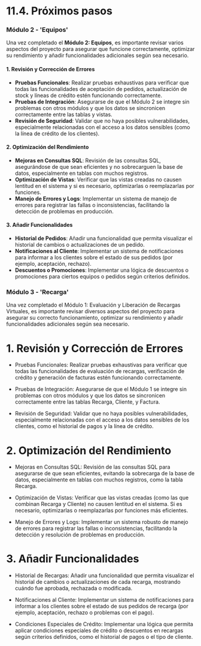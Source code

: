# 11.4. Próximos pasos

### Módulo 2 - 'Equipos'

Una vez completado el **Módulo 2: Equipos**, es importante revisar varios aspectos del proyecto para asegurar que funcione correctamente, optimizar su rendimiento y añadir funcionalidades adicionales según sea necesario. 

#### 1. **Revisión y Corrección de Errores**
   - **Pruebas Funcionales**: Realizar pruebas exhaustivas para verificar que todas las funcionalidades de aceptación de pedidos, actualización de stock y líneas de crédito estén funcionando correctamente.
   - **Pruebas de Integración**: Asegurarse de que el Módulo 2 se integre sin problemas con otros módulos y que los datos se sincronicen correctamente entre las tablas y vistas.
   - **Revisión de Seguridad**: Validar que no haya posibles vulnerabilidades, especialmente relacionadas con el acceso a los datos sensibles (como la línea de crédito de los clientes).

#### 2. **Optimización del Rendimiento**
   - **Mejoras en Consultas SQL**: Revisión de las consultas SQL, asegurándose de que sean eficientes y no sobrecarguen la base de datos, especialmente en tablas con muchos registros.
   - **Optimización de Vistas**: Verificar que las vistas creadas no causen lentitud en el sistema y si es necesario, optimizarlas o reemplazarlas por funciones.
   - **Manejo de Errores y Logs**: Implementar un sistema de manejo de errores para registrar las fallas o inconsistencias, facilitando la detección de problemas en producción.

#### 3. **Añadir Funcionalidades**
   - **Historial de Pedidos**: Añadir una funcionalidad que permita visualizar el historial de cambios o actualizaciones de un pedido.
   - **Notificaciones al Cliente**: Implementar un sistema de notificaciones para informar a los clientes sobre el estado de sus pedidos (por ejemplo, aceptación, rechazo).
   - **Descuentos o Promociones**: Implementar una lógica de descuentos o promociones para ciertos equipos o pedidos según criterios definidos.
  
### Módulo 3 - 'Recarga'

Una vez completado el Módulo 1: Evaluación y Liberación de Recargas Virtuales, es importante revisar diversos aspectos del proyecto para asegurar su correcto funcionamiento, optimizar su rendimiento y añadir funcionalidades adicionales según sea necesario.

# 1. **Revisión y Corrección de Errores**
- Pruebas Funcionales: Realizar pruebas exhaustivas para verificar que todas las funcionalidades de evaluación de recargas, verificación de crédito y generación de facturas estén funcionando correctamente.

- Pruebas de Integración: Asegurarse de que el Módulo 1 se integre sin problemas con otros módulos y que los datos se sincronicen correctamente entre las tablas Recarga, Cliente, y Factura.

- Revisión de Seguridad: Validar que no haya posibles vulnerabilidades, especialmente relacionadas con el acceso a los datos sensibles de los clientes, como el historial de pagos y la línea de crédito.
# 2. **Optimización del Rendimiento**
- Mejoras en Consultas SQL: Revisión de las consultas SQL para asegurarse de que sean eficientes, evitando la sobrecarga de la base de datos, especialmente en tablas con muchos registros, como la tabla Recarga.

- Optimización de Vistas: Verificar que las vistas creadas (como las que combinan Recarga y Cliente) no causen lentitud en el sistema. Si es necesario, optimizarlas o reemplazarlas por funciones más eficientes.

- Manejo de Errores y Logs: Implementar un sistema robusto de manejo de errores para registrar las fallas o inconsistencias, facilitando la detección y resolución de problemas en producción.

# 3. **Añadir Funcionalidades**
- Historial de Recargas: Añadir una funcionalidad que permita visualizar el historial de cambios o actualizaciones de cada recarga, mostrando cuándo fue aprobada, rechazada o modificada.

- Notificaciones al Cliente: Implementar un sistema de notificaciones para informar a los clientes sobre el estado de sus pedidos de recarga (por ejemplo, aceptación, rechazo o problemas con el pago).

- Condiciones Especiales de Crédito: Implementar una lógica que permita aplicar condiciones especiales de crédito o descuentos en recargas según criterios definidos, como el historial de pagos o el tipo de cliente.


